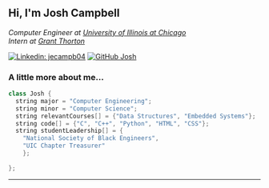 <h2> Hi, I'm Josh Campbell</h2>
<p><em>Computer Engineer at <a href="http://www.uic.edu">University of Illinois at Chicago</a></br>Intern at <a href="https://www.grantthornton.com/">Grant Thorton</a>
</em></p>

[![Linkedin: jecampb04](https://img.shields.io/badge/-jecampb04-blue?style=flat-square&logo=Linkedin&logoColor=white&link=https://www.linkedin.com/in/jecampb04/)](https://www.linkedin.com/in/jecampb04/)
[![GitHub Josh](https://img.shields.io/github/followers/jec0077?label=follow&style=social)](https://github.com/jec0077)

### A little more about me...  

```c++
class Josh {
  string major = "Computer Engineering";
  string minor = "Computer Science";
  string relevantCourses[] = {"Data Structures", "Embedded Systems"};
  string code[] = {"C", "C++", "Python", "HTML", "CSS"};
  string studentLeadership[] = {
    "National Society of Black Engineers",
    "UIC Chapter Treasurer"
    };
  
};
```

---
